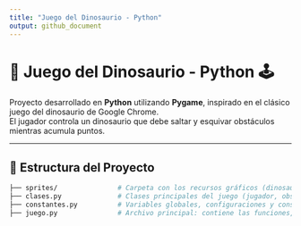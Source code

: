 ```yaml
---
title: "Juego del Dinosaurio - Python"
output: github_document
---
```


# 🦖 Juego del Dinosaurio - Python 🕹️

Proyecto desarrollado en **Python** utilizando **Pygame**, inspirado en el clásico juego del dinosaurio de Google Chrome.  
El jugador controla un dinosaurio que debe saltar y esquivar obstáculos mientras acumula puntos.

---

## 📂 Estructura del Proyecto

```bash
├── sprites/               # Carpeta con los recursos gráficos (dinosaurio, cactus, fondo, etc.)
├── clases.py              # Clases principales del juego (jugador, obstáculos, suelo, etc.)
├── constantes.py          # Variables globales, configuraciones y constantes del juego
├── juego.py               # Archivo principal: contiene las funciones, el bucle del juego y el main()

